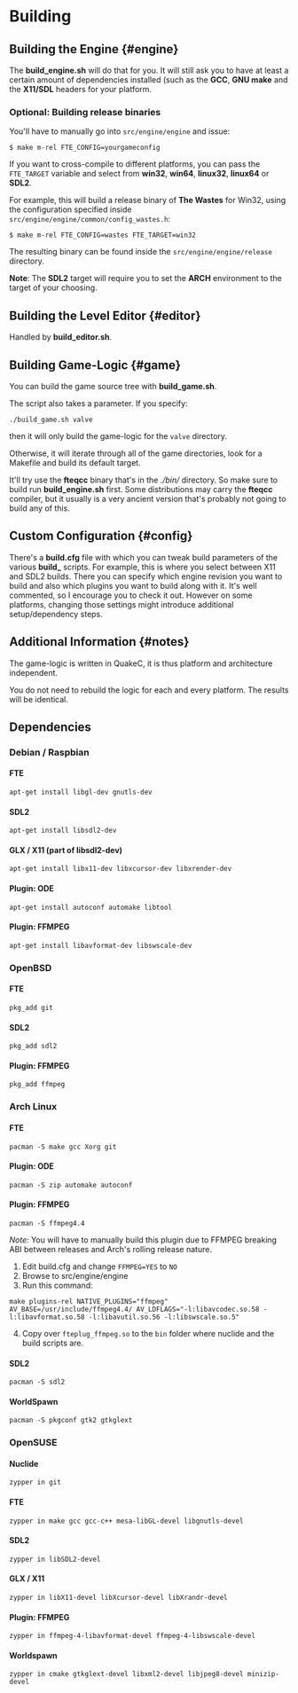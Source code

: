 # Building

## Building the Engine {#engine}

The **build_engine.sh** will do that for you. It will still ask you to have at least
a certain amount of dependencies installed (such as the **GCC**, **GNU make** and the **X11/SDL**
headers for your platform.

### Optional: Building release binaries

You'll have to manually go into `src/engine/engine` and issue:

```
$ make m-rel FTE_CONFIG=yourgameconfig
```

If you want to cross-compile to different platforms, you can pass the `FTE_TARGET` variable and select from **win32**, **win64**, **linux32**, **linux64** or **SDL2**.

For example, this will build a release binary of **The Wastes** for Win32, using the configuration specified inside `src/engine/engine/common/config_wastes.h`:

```
$ make m-rel FTE_CONFIG=wastes FTE_TARGET=win32
```

The resulting binary can be found inside the `src/engine/engine/release` directory.

**Note**: The **SDL2** target will require you to set the **ARCH** environment to the target of your choosing.

## Building the Level Editor {#editor}

Handled by **build_editor.sh**.

## Building Game-Logic {#game}

You can build the game source tree with **build_game.sh**. 

The script also takes a parameter. If you specify:

```
./build_game.sh valve
```

then it will only build the game-logic for the `valve` directory.

Otherwise, it will iterate through all of the game directories, look for a Makefile and build its default target.

It'll try use the **fteqcc** binary that's in the *./bin/* directory.
So make sure to build run **build_engine.sh** first.
Some distributions may carry the **fteqcc** compiler, but it usually is a very ancient version
that's probably not going to build any of this.

## Custom Configuration {#config}

There's a **build.cfg** file with which you can tweak build parameters of the various **build_** scripts.
For example, this is where you select between X11 and SDL2 builds. There you can specify which engine revision
you want to build and also which plugins you want to build along with it.
It's well commented, so I encourage you to check it out. However on some platforms, changing those settings
might introduce additional setup/dependency steps.

## Additional Information {#notes}

The game-logic is written in QuakeC, it is thus platform and architecture independent.

You do not need to rebuild the logic for each and every platform.
The results will be identical.

## Dependencies

### Debian / Raspbian

#### FTE

```
apt-get install libgl-dev gnutls-dev
```

#### SDL2

```
apt-get install libsdl2-dev
```

#### GLX / X11 (part of libsdl2-dev)

```
apt-get install libx11-dev libxcursor-dev libxrender-dev
```

#### Plugin: ODE

```
apt-get install autoconf automake libtool
```

#### Plugin: FFMPEG

```
apt-get install libavformat-dev libswscale-dev
```

### OpenBSD

#### FTE

```
pkg_add git
```

#### SDL2

```
pkg_add sdl2
```

#### Plugin: FFMPEG

```
pkg_add ffmpeg
```

### Arch Linux

#### FTE

```
pacman -S make gcc Xorg git
```

#### Plugin: ODE

```
pacman -S zip automake autoconf
```

#### Plugin: FFMPEG

```
pacman -S ffmpeg4.4
```

*Note:* You will have to manually build this plugin due to FFMPEG breaking ABI between releases and Arch's rolling release nature. 

1) Edit build.cfg and change `FFMPEG=YES` to `NO`
2) Browse to src/engine/engine
3) Run this command: 

`make plugins-rel NATIVE_PLUGINS="ffmpeg" AV_BASE=/usr/include/ffmpeg4.4/ AV_LDFLAGS="-l:libavcodec.so.58 -l:libavformat.so.58 -l:libavutil.so.56 -l:libswscale.so.5"`

4) Copy over `fteplug_ffmpeg.so` to the `bin` folder where nuclide and the build scripts are.


#### SDL2

```
pacman -S sdl2
```

#### WorldSpawn

```
pacman -S pkgconf gtk2 gtkglext
```

### OpenSUSE

#### Nuclide

```
zypper in git 
```

#### FTE

```
zypper in make gcc gcc-c++ mesa-libGL-devel libgnutls-devel
```

#### SDL2

```
zypper in libSDL2-devel
```

#### GLX / X11

```
zypper in libX11-devel libXcursor-devel libXrandr-devel
```

#### Plugin: FFMPEG

```
zypper in ffmpeg-4-libavformat-devel ffmpeg-4-libswscale-devel
```

#### Worldspawn

```
zypper in cmake gtkglext-devel libxml2-devel libjpeg8-devel minizip-devel
```
